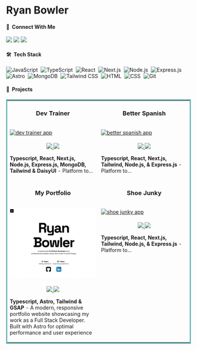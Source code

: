 # Ryan Bowler

#### 👋 &nbsp;Connect With Me

<span>
<a href="https://dev-trainer-frontend-ryans-projects-197c1757.vercel.app/"><img src="https://img.shields.io/badge/-My%20Portfolio-3423A6?style=flat&logo=Google-Chrome&logoColor=white"/></a>
<a href="https://www.linkedin.com/in/ryan-bowler-601919170/"><img src="https://img.shields.io/badge/-Ryan%20Bowler-0077B5?style=flat&logo=Linkedin&logoColor=white"/></a>
<a href="mailto:ryanbprog@gmail.com"><img src="https://img.shields.io/badge/-Email-D14836?style=flat&logo=Gmail&logoColor=white"/></a>
</span>

#### 🛠 &nbsp;Tech Stack

![JavaScript](https://img.shields.io/badge/-JavaScript-05122A?style=flat&logo=javascript)&nbsp;
![TypeScript](https://img.shields.io/badge/TypeScript-05122A?style=flat&logo=typescript)&nbsp;
![React](https://img.shields.io/badge/-React-05122A?style=flat&logo=react)&nbsp;
![Next.js](https://img.shields.io/badge/-Next.js-05122A?style=flat&logo=next.js)&nbsp;
![Node.js](https://img.shields.io/badge/-Node.js-05122A?style=flat&logo=node.js)&nbsp;
![Express.js](https://img.shields.io/badge/-Express.js-05122A?style=flat&logo=express)&nbsp;
![Astro](https://img.shields.io/badge/-Astro-05122A?style=flat&logo=astro)&nbsp;
![MongoDB](https://img.shields.io/badge/-MongoDB-05122A?style=flat&logo=mongodb)&nbsp;
![Tailwind CSS](https://img.shields.io/badge/-Tailwind%20CSS-05122A?style=flat&logo=tailwind-css)&nbsp;
![HTML](https://img.shields.io/badge/-HTML-05122A?style=flat&logo=HTML5)&nbsp;
![CSS](https://img.shields.io/badge/-CSS-05122A?style=flat&logo=CSS3&logoColor=1572B6)&nbsp;
![Git](https://img.shields.io/badge/-Git-05122A?style=flat&logo=git)&nbsp;

#### 💼 &nbsp;Projects

<table bordercolor="#66b2b2"> 
  <tr>
    <!-- Project 1 -->
    <td width="50%" valign="top">
      <h3 style="text-align: center;">Dev Trainer</h3>
      <br />
      <a target="_blank" href="">
        <img src="" width="100%" alt="dev trainer app"/>
      </a>
      <br />
      <p style="margin-top: 20px; text-align: center;">
        <a href="https://github.com/RyanBProg/dev-trainer" target="_blank">
          <img src="https://img.shields.io/static/v1?label=&message=Repo&color=05122A&style=flat&logo=github&logoColor=white"/>
        </a>  
        <a href="https://dev-trainer-frontend-ryans-projects-197c1757.vercel.app/" target="_blank">
          <img src="https://img.shields.io/static/v1?label=&message=Visit%20Site&color=05122A&style=flat&logo=google-chrome&logoColor=white"/>
        </a>
      </p>
      <p><strong>Typescript, React, Next.js, Node.js, Express.js, MongoDB, Tailwind & DaisyUI</strong> - Platform to...</p>
    </td>
    <!-- Project 2 -->
    <td width="50%" valign="top">
      <h3 style="text-align: center;">Better Spanish</h3>
      <br />
      <a target="_blank" href="">
        <img src="" width="100%"  alt="better spanish app"/>
      </a>
      <br />
      <p style="margin-top: 20px; text-align: center;">
        <a href="https://github.com/RyanBProg/better-spanish" target="_blank">
          <img src="https://img.shields.io/static/v1?label=&message=Repo&color=05122A&style=flat&logo=github&logoColor=white"/>
        </a>
        <a href="" target="_blank">
          <img src="https://img.shields.io/static/v1?label=&message=Visit%20Site&color=05122A&style=flat&logo=google-chrome&logoColor=white"/>
        </a>
      </p>
      <p><strong>Typescript, React, Next.js, Tailwind, Node.js, & Express.js</strong> - Platform to...</p>
    </td>
  </tr>
  
  <tr>
    <!-- Project 3 -->
    <td width="50%" valign="top">
      <h3 style="text-align: center;">My Portfolio</h3>
      <br />
      <a target="_blank" href="https://portfolio-v1-ryans-projects-197c1757.vercel.app">
        <img src="project-images/my-portfolio-cover.png" width="100%" alt="my portfolio"/>
      </a>
      <br />
      <p style="margin-top: 20px; text-align: center;">
        <a href="https://github.com/RyanBProg/portfolio-v1" target="_blank">
          <img src="https://img.shields.io/static/v1?label=&message=Repo&color=05122A&style=flat&logo=github&logoColor=white"/>
        </a>
        <a href="https://portfolio-v1-ryans-projects-197c1757.vercel.app" target="_blank">
          <img src="https://img.shields.io/static/v1?label=&message=Visit%20Site&color=05122A&style=flat&logo=google-chrome&logoColor=white"/>
        </a>
      </p>
      <p><strong>Typescript, Astro, Tailwind & GSAP</strong> - A modern, responsive portfolio website showcasing my work as a Full Stack Developer. Built with Astro for optimal performance and user experience</p>
    </td>
    <!-- Project 4 -->
    <td width="50%" valign="top">
      <h3 style="text-align: center;">Shoe Junky</h3>
      <br />
      <a target="_blank" href="">
        <img src="" width="100%" alt="shoe junky app"/>
      </a>
      <br />
      <p style="margin-top: 20px; text-align: center;">
        <a href="https://github.com/RyanBProg/shoe-junky" target="_blank">
          <img src="https://img.shields.io/static/v1?label=&message=Repo&color=05122A&style=flat&logo=github&logoColor=white"/>
        </a>
        <a href="" target="_blank">
          <img src="https://img.shields.io/static/v1?label=&message=Visit%20Site&color=05122A&style=flat&logo=google-chrome&logoColor=white"/>
        </a>
      </p>
      <p><strong>Typescript, React, Next.js, Tailwind, Node.js, & Express.js</strong> - Platform to...</p>
    </td>
  </tr>
</table>
